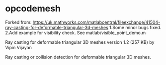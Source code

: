 # opcodemesh

Forked from: https://uk.mathworks.com/matlabcentral/fileexchange/41504-ray-casting-for-deformable-triangular-3d-meshes
1.Some minor bugs fixed.
2.Add example for visibility check. See matlab/visible_point_demo.m

Ray casting for deformable triangular 3D meshes
version 1.2 (257 KB) by Vipin Vijayan

Ray casting or collision detection for deformable triangular 3D meshes.
